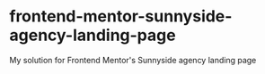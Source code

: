# frontend-mentor-sunnyside-agency-landing-page
My solution for Frontend Mentor's Sunnyside agency landing page
